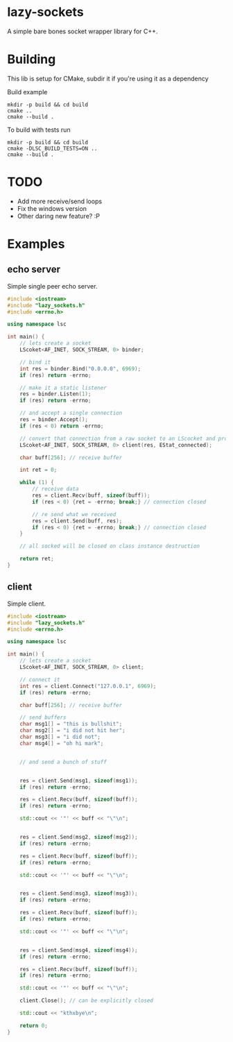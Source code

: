 # lazy-sockets

A simple bare bones socket wrapper library for C++.

# Building
This lib is setup for CMake, subdir it if you're using it as a dependency

Build example
```
mkdir -p build && cd build
cmake ..
cmake --build .
```

To build with tests run
```
mkdir -p build && cd build
cmake -DLSC_BUILD_TESTS=ON ..
cmake --build .
```

# TODO
* Add more receive/send loops
* Fix the windows version
* Other daring new feature? :P

# Examples
## echo server

Simple single peer echo server.

```c++
#include <iostream>
#include "lazy_sockets.h"
#include <errno.h>

using namespace lsc

int main() {
	// lets create a socket
	LScoket<AF_INET, SOCK_STREAM, 0> binder;

	// bind it
	int res = binder.Bind("0.0.0.0", 6969);
	if (res) return -errno;

	// make it a static listener
	res = binder.Listen(1);
	if (res) return -errno;

	// and accept a single connection
	res = binder.Accept();
	if (res < 0) return -errno;

	// convert that connection from a raw socket to an LScocket and profit
	LScoket<AF_INET, SOCK_STREAM, 0> client(res, EStat_connected);

	char buff[256]; // receive buffer

	int ret = 0;

	while (1) {
		// receive data
		res = client.Recv(buff, sizeof(buff));
		if (res < 0) {ret = -errno; break;} // connection closed

		// re send what we received
		res = client.Send(buff, res);
		if (res < 0) {ret = -errno; break;} // connection closed
	}

	// all socked will be closed on class instance destruction

	return ret;
}
```

## client

Simple client.

```c++
#include <iostream>
#include "lazy_sockets.h"
#include <errno.h>

using namespace lsc

int main() {
	// lets create a socket
	LScoket<AF_INET, SOCK_STREAM, 0> client;

	// connect it
	int res = client.Connect("127.0.0.1", 6969);
	if (res) return -errno;

	char buff[256]; // receive buffer

	// send buffers
	char msg1[] = "this is bullshit";
	char msg2[] = "i did not hit her";
	char msg3[] = "i did not";
	char msg4[] = "oh hi mark";


	// and send a bunch of stuff


	res = client.Send(msg1, sizeof(msg1));
	if (res) return -errno;

	res = client.Recv(buff, sizeof(buff));
	if (res) return -errno;

	std::cout << '"' << buff << "\"\n";


	res = client.Send(msg2, sizeof(msg2));
	if (res) return -errno;

	res = client.Recv(buff, sizeof(buff));
	if (res) return -errno;

	std::cout << '"' << buff << "\"\n";


	res = client.Send(msg3, sizeof(msg3));
	if (res) return -errno;

	res = client.Recv(buff, sizeof(buff));
	if (res) return -errno;

	std::cout << '"' << buff << "\"\n";


	res = client.Send(msg4, sizeof(msg4));
	if (res) return -errno;

	res = client.Recv(buff, sizeof(buff));
	if (res) return -errno;

	std::cout << '"' << buff << "\"\n";

	client.Close(); // can be explicitly closed

	std::cout << "kthxbye\n";

	return 0;
}

```
